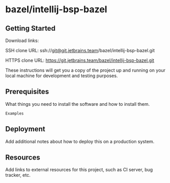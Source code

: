 # bazel/intellij-bsp-bazel



## Getting Started

Download links:

SSH clone URL: ssh://git@git.jetbrains.team/bazel/intellij-bsp-bazel.git

HTTPS clone URL: https://git.jetbrains.team/bazel/intellij-bsp-bazel.git



These instructions will get you a copy of the project up and running on your local machine for development and testing purposes.

## Prerequisites

What things you need to install the software and how to install them.

```
Examples
```

## Deployment

Add additional notes about how to deploy this on a production system.

## Resources

Add links to external resources for this project, such as CI server, bug tracker, etc.
